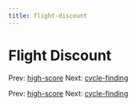 ```yaml
---
title: flight-discount
---
```




# Flight Discount

Prev: [high-score](high-score.md) Next:
[cycle-finding](cycle-finding.md)

Prev: [high-score](high-score.md) Next:
[cycle-finding](cycle-finding.md)
